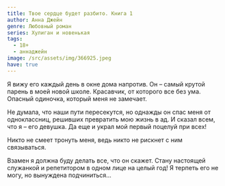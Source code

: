 ```yaml
---
title: Твое сердце будет разбито. Книга 1
author: Анна Джейн
genre: Любовный роман
series: Хулиган и новенькая
tags:
  - 18+
  - аннаджейн
image: /src/assets/img/366925.jpeg
have: true
---
```

Я вижу его каждый день в окне дома напротив. Он – самый крутой парень в моей новой школе. Красавчик, от которого все без ума. Опасный одиночка, который меня не замечает.

Не думала, что наши пути пересекутся, но однажды он спас меня от одноклассниц, решивших превратить мою жизнь в ад. И сказал всем, что я – его девушка. Да еще и украл мой первый поцелуй при всех!

Никто не смеет тронуть меня, ведь никто не рискнет с ним связываться.

Взамен я должна буду делать все, что он скажет. Стану настоящей служанкой и репетитором в одном лице на целый год! Я терпеть его не могу, но вынуждена подчиниться...
